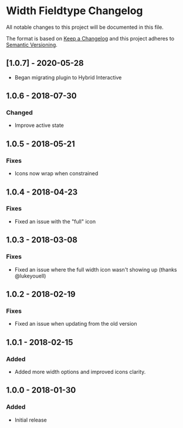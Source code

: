 # Width Fieldtype Changelog

All notable changes to this project will be documented in this file.

The format is based on [Keep a Changelog](http://keepachangelog.com/) and this project adheres to [Semantic Versioning](http://semver.org/).

## [1.0.7] - 2020-05-28
- Began migrating plugin to Hybrid Interactive

## 1.0.6 - 2018-07-30
### Changed
- Improve active state

## 1.0.5 - 2018-05-21
### Fixes
- Icons now wrap when constrained

## 1.0.4 - 2018-04-23
### Fixes
- Fixed an issue with the "full" icon

## 1.0.3 - 2018-03-08
### Fixes
- Fixed an issue where the full width icon wasn't showing up (thanks @lukeyouell)

## 1.0.2 - 2018-02-19
### Fixes
- Fixed an issue when updating from the old version

## 1.0.1 - 2018-02-15
### Added
- Added more width options and improved icons clarity.

## 1.0.0 - 2018-01-30
### Added
- Initial release

